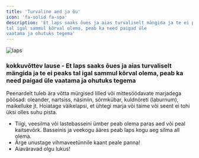 ```yaml
---
title: 'Turvaline aed ja õu'
icon: 'fa-solid fa-spa'
description: 'Et laps saaks õues ja aias turvaliselt mängida ja te ei peaks
tal igal sammul kõrval olema, peab ka need paigad üle
vaatama ja ohutuks tegema'
---
```



![laps](/img/maja.png)

### kokkuvõttev lause - Et laps saaks õues ja aias turvaliselt mängida ja te ei peaks tal igal sammul kõrval olema, peab ka need paigad üle vaatama ja ohutuks tegema

Peenardelt tuleb ära võtta mürgised lilled või mittesöödavate marjadega põõsad: oleander, nartsiss, näsiniin,
sõrmkübar, kuldnõreti (laburnum), maikelluke jt. Hoiatage väikelapsi, et ühtegi marja või taime või seent ei
tohi üksi olles suhu pista.
- Tiigi, veesilma või lastebasseini ümber peab olema paras
aed või peal kaitsevõrk. Basseinis ja veekogu ääres peab
laps kogu aeg silma all olema.
- Ärge unustage vihmaveetünnile kaant peale panna!
- Aiaväravad olgu lukus!